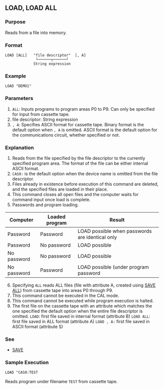 ## LOAD, LOAD ALL

### Purpose
Reads from a file into memory.

### Format
```basic
LOAD [ALL]   "file descriptor"  [, A]
              └──────┬──────┘
             String expression
```

### Example
```basic
LOAD "DEMO1"
```

### Parameters
1. `ALL`: Inputs programs to program areas P0 to P9. Can only be specified for input from cassette tape.
2. file descriptor: String expression
3. `, A`: Specifies ASCII format for cassette tape. Binary format is the default
   option when `, A` is omitted. ASCII format is the default option for the communications
   circuit, whether specified or not.

### Explanation
1. Reads from the file specified by the file descriptor to the currently specified
   program area. The format of the file can be either internal ASCII format.
2. `CAS0:` is the default option when the device name is omitted from the file descriptor.
3. Files already in existence before execution of this command are deleted, and the specified files are loaded in their place.
4. This command closes all open files and the computer waits for command input once load is complete.
5. Passwords and program loading.

| Computer    | Loaded program | Result                                          |
|-------------|----------------|-------------------------------------------------|
| Password    | Password       | LOAD possible when passwords are identical only |
| Password    | No password    | LOAD possible                                   |
| No password | No password    | LOAD possible                                   |
| No password | Password       | LOAD possible (under program password           |

6. Specifying `ALL` reads ALL files (file with attribute A, created using [SAVE ALL](SAVE_SAVE_ALL.md))
   from cassette tape into areas P0 through P9.
7. This command cannot be executed in the CAL mode.
8. This command cannot be executed while program execution is halted.
9. The first file on the cassette tape with an attribute which matches the one specified the default option when the entire file descriptor is omitted.
   `LOAD`: first file saved in internal format (attribute B)
   `LOAD ALL`: first file saved in ALL format (attribute A)
   `LOAD , A:` first file saved in ASCII format (attribute S)

### See
 - [SAVE](SAVE_SAVE_ALL.md)

### Sample Execution
```basic
LOAD "CAS0:TEST
```
Reads program under filename `TEST` from cassette tape.